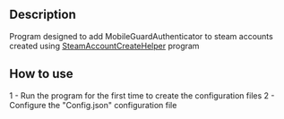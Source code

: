 ## Description
Program designed to add MobileGuardAuthenticator to steam accounts created using [SteamAccountCreateHelper](https://github.com/Cappi1998/SteamAccountCreateHelper) program

## How to use
1 - Run the program for the first time to create the configuration files
2 - Configure the "Config.json" configuration file
